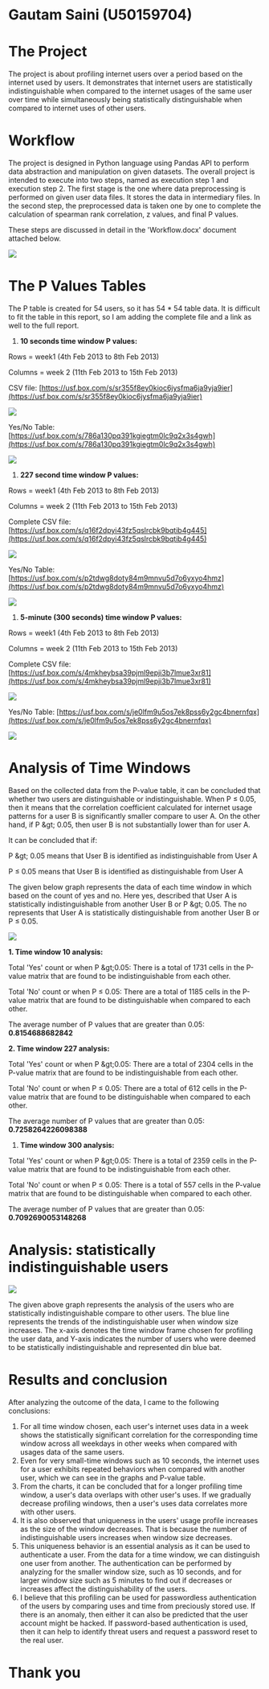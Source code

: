 # **Gautam Saini (U50159704)**

# The Project

The project is about profiling internet users over a period based on the internet used by users. It demonstrates that internet users are statistically indistinguishable when compared to the internet usages of the same user over time while simultaneously being statistically distinguishable when compared to internet uses of other users.

# Workflow

The project is designed in Python language using Pandas API to perform data abstraction and manipulation on given datasets. The overall project is intended to execute into two steps, named as execution step 1 and execution step 2. The first stage is the one where data preprocessing is performed on given user data files. It stores the data in intermediary files. In the second step, the preprocessed data is taken one by one to complete the calculation of spearman rank correlation, z values, and final P values.

These steps are discussed in detail in the &#39;Workflow.docx&#39; document attached below.

![](RackMultipart20200719-4-62nkg1_html_f255717a17e7a778.gif)

# The P Values Tables

The P table is created for 54 users, so it has 54 \* 54 table data. It is difficult to fit the table in this report, so I am adding the complete file and a link as well to the full report.

1. **10 seconds time window P values:**

Rows = week1 (4th Feb 2013 to 8th Feb 2013)

Columns = week 2 (11th Feb 2013 to 15th Feb 2013)

CSV file: [https://usf.box.com/s/sr355f8ey0kioc6jysfma6ja9yja9ier](https://usf.box.com/s/sr355f8ey0kioc6jysfma6ja9yja9ier)

![](RackMultipart20200719-4-62nkg1_html_690713af5082a4e6.gif)

Yes/No Table: [https://usf.box.com/s/786a130pq391kgiegtm0lc9q2x3s4gwh](https://usf.box.com/s/786a130pq391kgiegtm0lc9q2x3s4gwh)

![](RackMultipart20200719-4-62nkg1_html_ef58bf367d30ed6e.gif)

1. **227 second time window P values:**

Rows = week1 (4th Feb 2013 to 8th Feb 2013)

Columns = week 2 (11th Feb 2013 to 15th Feb 2013)

Complete CSV file: [https://usf.box.com/s/q16f2dpyi43fz5qslrcbk9bqtib4g445](https://usf.box.com/s/q16f2dpyi43fz5qslrcbk9bqtib4g445)

![](RackMultipart20200719-4-62nkg1_html_690713af5082a4e6.gif)

Yes/No Table: [https://usf.box.com/s/p2tdwg8doty84m9mnvu5d7o6yxyo4hmz](https://usf.box.com/s/p2tdwg8doty84m9mnvu5d7o6yxyo4hmz)

![](RackMultipart20200719-4-62nkg1_html_34b2929e004dc449.gif)

1. **5-minute (300 seconds) time window P values:**

Rows = week1 (4th Feb 2013 to 8th Feb 2013)

Columns = week 2 (11th Feb 2013 to 15th Feb 2013)

Complete CSV file: [https://usf.box.com/s/4mkheybsa39pjml9epji3b7lmue3xr81](https://usf.box.com/s/4mkheybsa39pjml9epji3b7lmue3xr81)

![](RackMultipart20200719-4-62nkg1_html_690713af5082a4e6.gif)

Yes/No Table: [https://usf.box.com/s/je0lfm9u5os7ek8pss6y2gc4bnernfqx](https://usf.box.com/s/je0lfm9u5os7ek8pss6y2gc4bnernfqx)

![](RackMultipart20200719-4-62nkg1_html_48ae71f65d8ada2b.gif)

# Analysis of Time Windows

Based on the collected data from the P-value table, it can be concluded that whether two users are distinguishable or indistinguishable. When P ≤ 0.05, then it means that the correlation coefficient calculated for internet usage patterns for a user B is significantly smaller compare to user A. On the other hand, if P \&gt; 0.05, then user B is not substantially lower than for user A.

It can be concluded that if:

P \&gt; 0.05 means that User B is identified as indistinguishable from User A

P ≤ 0.05 means that User B is identified as distinguishable from User A

The given below graph represents the data of each time window in which based on the count of yes and no. Here yes, described that User A is statistically indistinguishable from another User B or P \&gt; 0.05. The no represents that User A is statistically distinguishable from another User B or P ≤ 0.05.

![](RackMultipart20200719-4-62nkg1_html_db6568e5461d36dc.gif)

**1. Time window 10 analysis:**

Total &#39;Yes&#39; count or when P \&gt;0.05: There is a total of 1731 cells in the P-value matrix that are found to be indistinguishable from each other.

Total &#39;No&#39; count or when P ≤ 0.05: There are a total of 1185 cells in the P-value matrix that are found to be distinguishable when compared to each other.

The average number of P values that are greater than 0.05: **0.8154688682842**

**2. Time window 227 analysis:**

Total &#39;Yes&#39; count or when P \&gt;0.05: There are a total of 2304 cells in the P-value matrix that are found to be indistinguishable from each other.

Total &#39;No&#39; count or when P ≤ 0.05: There are a total of 612 cells in the P-value matrix that are found to be distinguishable when compared to each other.

The average number of P values that are greater than 0.05: **0.7258264226098388**

1. **Time window 300 analysis:**

Total &#39;Yes&#39; count or when P \&gt;0.05: There is a total of 2359 cells in the P-value matrix that are found to be indistinguishable from each other.

Total &#39;No&#39; count or when P ≤ 0.05: There is a total of 557 cells in the P-value matrix that are found to be distinguishable when compared to each other.

The average number of P values that are greater than 0.05: **0.7092690053148268**

# Analysis: statistically indistinguishable users

![](RackMultipart20200719-4-62nkg1_html_63c121e8bb6efa3d.gif)

The given above graph represents the analysis of the users who are statistically indistinguishable compare to other users. The blue line represents the trends of the indistinguishable user when window size increases. The x-axis denotes the time window frame chosen for profiling the user data, and Y-axis indicates the number of users who were deemed to be statistically indistinguishable and represented din blue bat.

# Results and conclusion

After analyzing the outcome of the data, I came to the following conclusions:

1. For all time window chosen, each user&#39;s internet uses data in a week shows the statistically significant correlation for the corresponding time window across all weekdays in other weeks when compared with usages data of the same users.
2. Even for very small-time windows such as 10 seconds, the internet uses for a user exhibits repeated behaviors when compared with another user, which we can see in the graphs and P-value table.
3. From the charts, it can be concluded that for a longer profiling time window, a user&#39;s data overlaps with other user&#39;s uses. If we gradually decrease profiling windows, then a user&#39;s uses data correlates more with other users.
4. It is also observed that uniqueness in the users&#39; usage profile increases as the size of the window decreases. That is because the number of indistinguishable users increases when window size decreases.
5. This uniqueness behavior is an essential analysis as it can be used to authenticate a user. From the data for a time window, we can distinguish one user from another. The authentication can be performed by analyzing for the smaller window size, such as 10 seconds, and for larger window size such as 5 minutes to find out if decreases or increases affect the distinguishability of the users.
6. I believe that this profiling can be used for passwordless authentication of the users by comparing uses and time from preciously stored use. If there is an anomaly, then either it can also be predicted that the user account might be hacked. If password-based authentication is used, then it can help to identify threat users and request a password reset to the real user.

# Thank you
